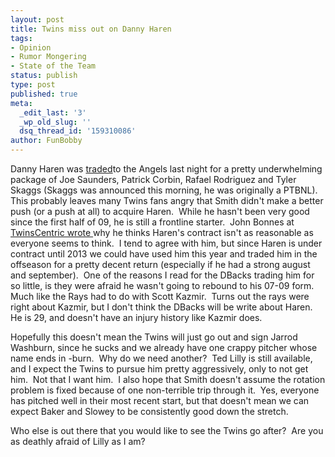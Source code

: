 ```yaml
---
layout: post
title: Twins miss out on Danny Haren
tags:
- Opinion
- Rumor Mongering
- State of the Team
status: publish
type: post
published: true
meta:
  _edit_last: '3'
  _wp_old_slug: ''
  dsq_thread_id: '159310086'
author: FunBobby
---
```

Danny Haren was <a href="http://hardballtalk.nbcsports.com/top-posts/dan-haren-reportedly-traded-to-angels-for-joe-saunders-and-three-other-players.php">traded</a>to the Angels last night for a pretty underwhelming package of Joe Saunders, Patrick Corbin, Rafael Rodriguez and Tyler Skaggs (Skaggs was announced this morning, he was originally a PTBNL).   This probably leaves many Twins fans angry that Smith didn't make a better push (or a push at all) to acquire Haren.  While he hasn't been very good since the first half of 09, he is still a frontline starter.  John Bonnes at <a href="http://www.startribune.com/sports/twins/blogs/TwinsCentric.html">TwinsCentric wrote </a>why he thinks Haren's contract isn't as reasonable as everyone seems to think.  I tend to agree with him, but since Haren is under contract until 2013 we could have used him this year and traded him in the offseason for a pretty decent return (especially if he had a strong august and september).  One of the reasons I read for the DBacks trading him for so little, is they were afraid he wasn't going to rebound to his 07-09 form.  Much like the Rays had to do with Scott Kazmir.  Turns out the rays were right about Kazmir, but I don't think the DBacks will be write about Haren.  He is 29, and doesn't have an injury history like Kazmir does. 

Hopefully this doesn't mean the Twins will just go out and sign Jarrod Washburn, since he sucks and we already have one crappy pitcher whose name ends in -burn.  Why do we need another?  Ted Lilly is still available, and I expect the Twins to pursue him pretty aggressively, only to not get him.  Not that I want him.  I also hope that Smith doesn't assume the rotation problem is fixed because of one non-terrible trip through it.  Yes, everyone has pitched well in their most recent start, but that doesn't mean we can expect Baker and Slowey to be consistently good down the stretch. 

Who else is out there that you would like to see the Twins go after?  Are you as deathly afraid of Lilly as I am?
